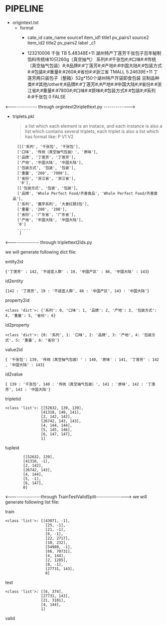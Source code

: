# PIPELINE
- origintext.txt
    - format
        - cate_id	cate_name	source1	item_id1	title1	pv_pairs1	source2	item_id2	title2	pv_pairs2	label	_c1
        
        - 123210006	千张	TB	5.48348E+11	湖州特产丁莲芳千张包子百年秘制馅料传统味10只260g（真空抽气）	系列#:#千张包#;#口味#:#传统（真空抽气包装）#;#品牌#:#丁莲芳#;#产地#:#中国大陆#;#包装方式#:#包装#;#重量#:#260#;#省份#:#浙江省	TMALL	5.24639E+11	丁莲芳两只装包子（整箱）52g*150个湖州特产开袋即食包装	豆制品种类#:#其他/other#;#品牌#:#丁莲芳#;#产地#:#中国大陆#;#省份#:#浙江省#;#重量#:#7800#;#口味#:#原味#;#包装方式#:#包装#;#系列#:#千张包	0	FALSE
        

<-------------
through orgintext2triplettext.py
------------->
- triplets.pkl
    > a list which each element is an instace, 
    and each instance is also a list 
    which contains several triplets,
    each triplet is also a list
    which has format like: P  V1  V2
    
        [[['系列', '千张包', '千张包'], 
        ['口味', '传统（真空抽气包装）', '原味'], 
        ['品牌', '丁莲芳', '丁莲芳'], 
        ['产地', '中国大陆', '中国大陆'], 
        ['包装方式', '包装', '包装'], 
        ['重量', '260', '7800'], 
        ['省份', '浙江省', '浙江省'],
         '0'],
        [['包装方式', '包装', '包装'], 
        ['品牌', 'Whole Perfect Food/齐善食品', 'Whole Perfect Food/齐善食品'], 
        ['系列', '魔芋系列', '大善红肠3包'], 
        ['重量', '200', '200'], 
        ['省份', '广东省', '广东省'], 
        ['产地', '中国大陆', '中国大陆'], 
        '0']
        ......
         ]
    
         
<--------------
through triplettext2ids.py

we will generate following dict file:

entity2id

    {'丁莲芳' : 142, '不适宜人群' : 19, '中国产区' : 86, '中国大陆' : 143}

id2entity

    {142 : '丁莲芳', 19 : '不适宜人群', 86 : '中国产区', 143 : '中国大陆'}


property2id

    <class 'dict'>: {'系列': 0, '口味': 1, '品牌': 2, '产地': 3, '包装方式': 4, '重量': 5, '省份': 6}

id2property

    <class 'dict'>: {0: '系列', 1: '口味', 2: '品牌', 3: '产地', 4: '包装方式', 5: '重量', 6: '省份'}

value2id

    { '千张包': 139, '传统（真空抽气包装）' : 140, '原味' : 141, '丁莲芳' : 142 , '中国大陆' : 143}

id2value

    { 139 : '千张包', 140 : '传统（真空抽气包装）', 141 : '原味', 142 : '丁莲芳', 143 : '中国大陆'}

tripletid

    <class 'list'>: [[52632, 139, 139], 
                    [41318, 140, 141], 
                    [2, 142, 142], 
                    [26742, 143, 143], 
                    [4, 144, 144], 
                    [5, 145, 146], 
                    [6, 147, 147],
                    1]

tupleid

            [[52632, 139], 
            [41318, -1], 
            [2, 142], 
            [26742, 143], 
            [4, 144], 
            [5, -1], 
            [6, 147],
            0]  

<---------------through TrainTestValidSplit--------------->
we will generate following list file:

train

    <class 'list'>: [[43071, -1], 
                      [25, -1], 
                      [21, -1], 
                      [6, -1], 
                      [22, 2717], 
                      [10, 232], 
                      [54980, -1], 
                      [66, 70731], 
                      [4, 144], 
                      [2, 1285], 
                      [8, -1], 
                      [27731, 143],
                      0]

test

    <class 'list'>: [[6, 374], 
                    [27731, 143], 
                    [21, 3101], 
                    [4, 144],
                    1]

valid